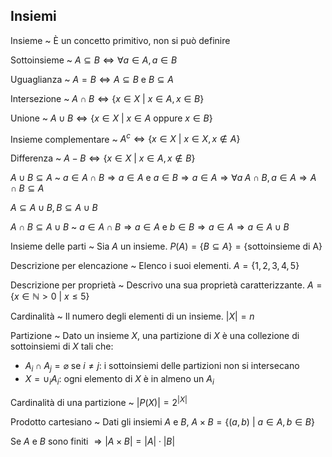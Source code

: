 ## Insiemi

Insieme
 ~ È un concetto primitivo, non si può definire
 
Sottoinsieme
 ~ $A \subseteq B \Longleftrightarrow \forall a \in A, a \in B$
 
Uguaglianza
 ~ $A = B \Longleftrightarrow A \subseteq B$ e $B \subseteq A$
 
Intersezione
 ~ $A \cap B \Longleftrightarrow \left \{ x \in X \:|\: x \in A, x \in B \right \}$
 
Unione
 ~ $A \cup B \Longleftrightarrow \{ x \in X \: | \: x \in A \text{ oppure } x \in B \}$
 
Insieme complementare
 ~ $A^c \Longleftrightarrow \{ x \in X \: | \: x \in X, x \notin A \}$
 
Differenza
 ~ $A-B \Longleftrightarrow \{ x \in X \: | \: x \in A, x \notin B \}$

$A \cup B \subseteq A$
 ~ $a \in A \cap B \Rightarrow a \in A \text{ e } a \in B \Rightarrow a \in A \Rightarrow \forall a \; A \cap B, \, a \in A \Rightarrow A \cap B \subseteq A$

$A \subseteq A \cup B, B \subseteq A \cup B$

$A \cap B \subseteq A \cup B$
 ~ $a \in A \cap B \Rightarrow a \in A \text{ e } b \in B \Rightarrow a \in A \Rightarrow a \in A \cup B$

Insieme delle parti
 ~ Sia $A$ un insieme. 
 $P(A) = \{B \subseteq A\} = \{ \text{sottoinsieme di A}\}$

Descrizione per elencazione
 ~ Elenco i suoi elementi. 
 $A = \{1,\,2,\,3,\,4,\,5\}$
 
Descrizione per proprietà
 ~ Descrivo una sua proprietà caratterizzante.
 $A = \{ x \in \mathbb{N} > 0 \:|\: x \leq 5 \}$

Cardinalità
 ~ Il numero degli elementi di un insieme.
 $|X| = n$
 
Partizione
 ~ Dato un insieme $X$, una partizione di $X$ è una collezione di sottoinsiemi di $X$ tali che:
  - $A_i \cap A_j = \varnothing$ se $i \neq j$: i sottoinsiemi delle partizioni non si intersecano
  - $X = \cup_i A_i$: ogni elemento di $X$ è in almeno un $A_i$

Cardinalità di una partizione
 ~ $|P(X)| = 2^{|X|}$

Prodotto cartesiano
 ~ Dati gli insiemi $A$ e $B$,
 $A \times B = \{(a, \, b) \:|\: a \in A, \, b \in B\}$
 
Se $A$ e $B$ sono finiti $\Rightarrow |A \times B| = |A| \cdot |B|$

